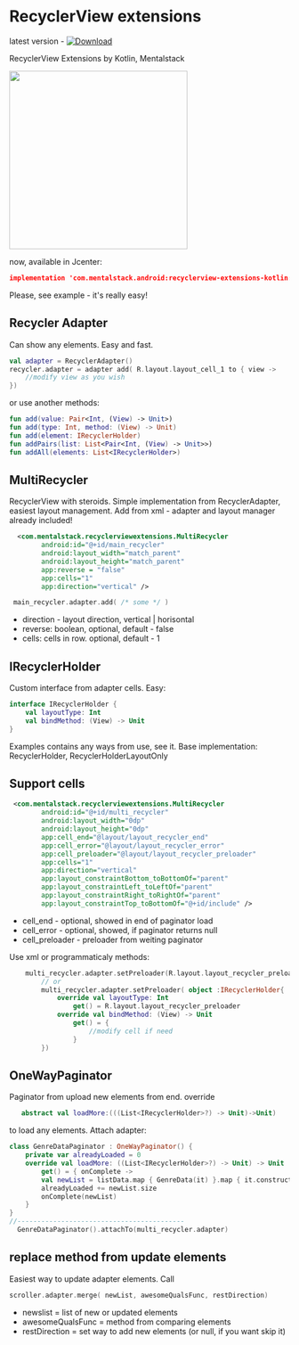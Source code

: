 # RecyclerView extensions

latest version - [ ![Download](https://api.bintray.com/packages/mentalstack/android/recyclerview-extensions-kotlin/images/download.svg) ](https://bintray.com/mentalstack/android/recyclerview-extensions-kotlin/_latestVersion)

RecyclerView Extensions by Kotlin, Mentalstack

<img src="https://github.com/mentalstack/recyclerview-extensions/blob/master/example.gif" width="320"/>

now, available in Jcenter:

```JSON
implementation 'com.mentalstack.android:recyclerview-extensions-kotlin:2.4'
```

Please, see example - it's really easy!

## Recycler Adapter
Can show any elements. Easy and fast.
```kotlin
val adapter = RecyclerAdapter()
recycler.adapter = adapter add( R.layout.layout_cell_1 to { view -> 
	//modify view as you wish 
}) 
```

or use another methods:
```kotlin
fun add(value: Pair<Int, (View) -> Unit>)
fun add(type: Int, method: (View) -> Unit)
fun add(element: IRecyclerHolder) 
fun addPairs(list: List<Pair<Int, (View) -> Unit>>)
fun addAll(elements: List<IRecyclerHolder>)
```

## MultiRecycler
RecyclerView with steroids.
Simple implementation from RecyclerAdapter, easiest layout management. Add from xml - adapter and layout manager already included!
```xml
  <com.mentalstack.recyclerviewextensions.MultiRecycler
        android:id="@+id/main_recycler"
        android:layout_width="match_parent"
        android:layout_height="match_parent"
        app:reverse = "false" 
        app:cells="1"
        app:direction="vertical" />
```

```kotlin
 main_recycler.adapter.add( /* some */ )
```
 - direction - layout direction, vertical | horisontal
 - reverse: boolean, optional, default - false
 - cells: cells in row. optional, default - 1

## IRecyclerHolder
Custom interface from adapter cells. Easy:
```kotlin
interface IRecyclerHolder {
    val layoutType: Int
    val bindMethod: (View) -> Unit
}
```
Examples contains any ways from use, see it.
Base implementation: RecyclerHolder, RecyclerHolderLayoutOnly

## Support cells
```xml
 <com.mentalstack.recyclerviewextensions.MultiRecycler
        android:id="@+id/multi_recycler"
        android:layout_width="0dp"
        android:layout_height="0dp"
        app:cell_end="@layout/layout_recycler_end"
        app:cell_error="@layout/layout_recycler_error"
        app:cell_preloader="@layout/layout_recycler_preloader"
        app:cells="1"
        app:direction="vertical"
        app:layout_constraintBottom_toBottomOf="parent"
        app:layout_constraintLeft_toLeftOf="parent"
        app:layout_constraintRight_toRightOf="parent"
        app:layout_constraintTop_toBottomOf="@+id/include" />
```
- cell_end - optional, showed in end of paginator load
- cell_error - optional, showed, if paginator returns null
- cell_preloader - preloader from weiting paginator

Use xml or programmaticaly methods:
```kotlin
	multi_recycler.adapter.setPreloader(R.layout.layout_recycler_preloader)
        // or
        multi_recycler.adapter.setPreloader( object :IRecyclerHolder{
            override val layoutType: Int 
                get() = R.layout.layout_recycler_preloader
            override val bindMethod: (View) -> Unit
                get() = {
                    //modify cell if need
                }
        })
```

## OneWayPaginator
Paginator from upload new elements from end.
override 
```kotlin 
   abstract val loadMore:(((List<IRecyclerHolder>?) -> Unit)->Unit)
```
to load any elements. Attach adapter:
```kotlin
class GenreDataPaginator : OneWayPaginator() {
    private var alreadyLoaded = 0
    override val loadMore: ((List<IRecyclerHolder>?) -> Unit) -> Unit
        get() = { onComplete ->
        val newList = listData.map { GenreData(it) }.map { it.constructViewCell2() }
        alreadyLoaded += newList.size
        onComplete(newList)
    }
}
//------------------------------------------
  GenreDataPaginator().attachTo(multi_recycler.adapter)
```

## replace method from update elements
Easiest way to update adapter elements. Call
```kotlin
scroller.adapter.merge( newList, awesomeQualsFunc, restDirection)
```
 - newslist = list of new or updated elements
 - awesomeQualsFunc = method from comparing elements
 - restDirection = set way to add new elements (or null, if you want skip it)
